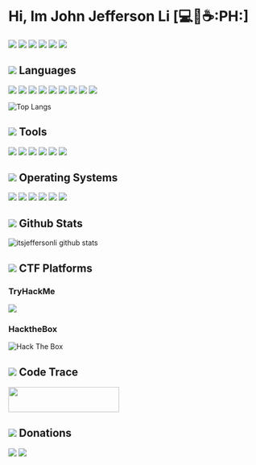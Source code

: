 #  Hi, Im John Jefferson Li [:computer::black_flag::coffee::PH:]

<a href="https://www.facebook.com/itsjeffersonli"><img src="https://img.shields.io/badge/facebook-%231877F2.svg?&style=for-the-badge&logo=facebook&logoColor=white" style="max-width:100%;"></a>
<a href="https://www.linkedin.com/in/john-jefferson-li-3b86811b0/"><img src="https://img.shields.io/badge/linkedin-%230077B5.svg?&style=for-the-badge&logo=linkedin&logoColor=white" style="max-width:100%;"></a>
<a href="mailto:lijohnjefferson@gmail.com"><img src="https://img.shields.io/badge/gmail-%23D14836.svg?&style=for-the-badge&logo=gmail&logoColor=white"></a>
<a href="mailto:2542067802@qq.com"><img src="https://img.shields.io/badge/QQ-%23EB1923.svg?&style=for-the-badge&logo=Tencent%20QQ&logoColor=white" style="max-width:100%;"></a>
<a href="johnjefferson.rf.gd/wechat.jpg"><img src="https://img.shields.io/badge/微信-%237BB32E.svg?&style=for-the-badge&logo=WeChat&logoColor=white" style="max-width:100%;" style="max-width:100%;"></a>
<a href="https://weibo.com/7412800321/profile"><img src="https://img.shields.io/badge/微博-%23E6162D.svg?&style=for-the-badge&logo=Sina%20Weibo&logoColor=white" style="max-width:100%;" style="max-width:100%;"></a>


## <img src="https://img.icons8.com/color/26/000000/source-code.png"/> Languages
<a><img src="https://img.icons8.com/color/48/000000/html-5.png"/></a>
<img src="https://img.icons8.com/color/48/000000/css3.png"/>
<img src="https://img.icons8.com/color/48/000000/bootstrap.png"/>
<img src="https://img.icons8.com/color/48/000000/php.png"/>
<img src="https://img.icons8.com/color/48/000000/vue-js.png"/>
<img src="https://img.icons8.com/color/48/000000/python.png"/>
<img src="https://img.icons8.com/office/48/000000/console.png"/>
<img src="https://img.icons8.com/color/48/000000/c-sharp-logo.png"/>
<img src="https://img.icons8.com/color/48/000000/java-coffee-cup-logo.png"/>

![Top Langs](https://github-readme-stats-git-master.itsjeffersonli.vercel.app/api/top-langs/?username=itsjeffersonli&theme=synthwave&hide=javascript&layout=compact)


## <img src="https://img.icons8.com/fluent/26/000000/administrative-tools.png"/> Tools
<a><img src="https://img.icons8.com/fluent/48/000000/github.png"/></a>
<img src="https://img.icons8.com/officel/48/000000/java-eclipse.png"/>
<img src="https://img.icons8.com/color/48/000000/visual-studio.png"/>
<img src="https://img.icons8.com/fluent/48/000000/visual-studio-code-2019.png"/>
<img src="https://img.icons8.com/color/48/000000/git.png"/>
<img src="https://img.icons8.com/color/48/000000/virtualbox.png"/>


## <img src="https://img.icons8.com/color/26/000000/operating-system--v1.png"/>  Operating Systems
<a><img src="https://img.icons8.com/fluent/48/000000/windows-10.png"/></a>
<img src="https://img.icons8.com/color/48/000000/linux.png"/>
<img src="https://img.icons8.com/color/48/000000/ubuntu.png"/>
<img src="https://img.icons8.com/material/48/000000/mac-client.png"/>
<img src="https://img.icons8.com/color/48/000000/kali-linux.png"/>
<img src="https://img.icons8.com/plasticine/48/000000/parrot.png"/>

## <img src="https://img.icons8.com/nolan/26/github.png"/> Github Stats

![itsjeffersonli github stats](https://github-readme-stats-git-master.itsjeffersonli.vercel.app/api?username=itsjeffersonli&show_icons=true&theme=synthwave)

## <img src="https://img.icons8.com/doodle/26/000000/finish-flag.png"/> CTF Platforms
### TryHackMe
<img src="https://github.com/itsjeffersonli/itsjeffersonli/blob/master/RUN3.png">

### HacktheBox
<img src="http://www.hackthebox.eu/badge/image/223654" alt="Hack The Box">

## <img src="https://img.icons8.com/ios-filled/26/000000/google-code.png"/> Code Trace 
<a href="https://codetrace.com/users/itsjeffersonli"><img src="https://codetrace.com/widget/itsjeffersonli" width="220" height="50" /></a>

## <img src="https://img.icons8.com/doodle/26/000000/money.png"/> Donations
<a href="paypal.me/JohnJeffersonLi"><img src="https://img.shields.io/badge/paypal-%2300457C.svg?&style=for-the-badge&logo=paypal&logoColor=white" style="max-width:100%;"></a>
<a href="https://www.buymeacoffee.com/itsjeffersonli" target="_blank"><img src="https://img.shields.io/badge/Buy%20Me%20A%20Coffee-%23FF813F.svg?&style=for-the-badge&logo=Buy%20Me%20A%20Coffee&logoColor=white" style="max-width:100%;" ></a>
